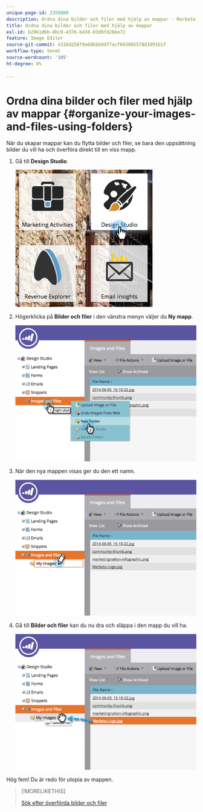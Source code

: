 ```yaml
---
unique-page-id: 2359880
description: Ordna dina bilder och filer med hjälp av mappar - Marketo Docs - Produktdokumentation
title: Ordna dina bilder och filer med hjälp av mappar
exl-id: b2961d6b-8bc0-4376-b438-03d9fd26be72
feature: Image Editor
source-git-commit: 431bd258f9a68bbb9df7acf043085578d3d91b1f
workflow-type: tm+mt
source-wordcount: '105'
ht-degree: 0%

---
```


# Ordna dina bilder och filer med hjälp av mappar {#organize-your-images-and-files-using-folders}

När du skapar mappar kan du flytta bilder och filer, se bara den uppsättning bilder du vill ha och överföra direkt till en viss mapp.

1. Gå till **Design Studio**.

   ![](assets/designstudio-7.png)

1. Högerklicka på **Bilder och filer** i den vänstra menyn väljer du **Ny mapp**.

   ![](assets/image2014-9-16-11-3a25-3a45.png)

1. När den nya mappen visas ger du den ett namn.

   ![](assets/image2014-9-16-11-3a25-3a53.png)

1. Gå till **Bilder och filer** kan du nu dra och släppa i den mapp du vill ha.

   ![](assets/image2014-9-16-11-3a26-3a0.png)

Hög fem! Du är redo för utopia av mappen.

>[!MORELIKETHIS]
>
>[Sök efter överförda bilder och filer](/help/marketo/product-docs/demand-generation/images-and-files/search-uploaded-images-and-files.md)
